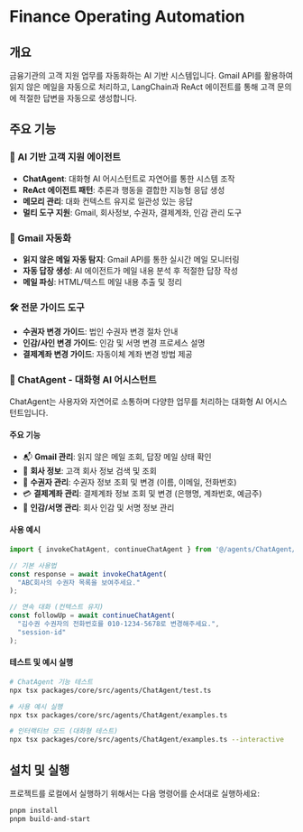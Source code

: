 # Finance Operating Automation

## 개요

금융기관의 고객 지원 업무를 자동화하는 AI 기반 시스템입니다. Gmail API를 활용하여 읽지 않은 메일을 자동으로 처리하고, LangChain과 ReAct 에이전트를 통해 고객 문의에 적절한 답변을 자동으로 생성합니다.

## 주요 기능

### 🤖 AI 기반 고객 지원 에이전트
- **ChatAgent**: 대화형 AI 어시스턴트로 자연어를 통한 시스템 조작
- **ReAct 에이전트 패턴**: 추론과 행동을 결합한 지능형 응답 생성
- **메모리 관리**: 대화 컨텍스트 유지로 일관성 있는 응답
- **멀티 도구 지원**: Gmail, 회사정보, 수권자, 결제계좌, 인감 관리 도구

### 📧 Gmail 자동화
- **읽지 않은 메일 자동 탐지**: Gmail API를 통한 실시간 메일 모니터링
- **자동 답장 생성**: AI 에이전트가 메일 내용 분석 후 적절한 답장 작성
- **메일 파싱**: HTML/텍스트 메일 내용 추출 및 정리

### 🛠️ 전문 가이드 도구
- **수권자 변경 가이드**: 법인 수권자 변경 절차 안내
- **인감/사인 변경 가이드**: 인감 및 서명 변경 프로세스 설명
- **결제계좌 변경 가이드**: 자동이체 계좌 변경 방법 제공

### 💬 ChatAgent - 대화형 AI 어시스턴트

ChatAgent는 사용자와 자연어로 소통하며 다양한 업무를 처리하는 대화형 AI 어시스턴트입니다.

#### 주요 기능
- 📬 **Gmail 관리**: 읽지 않은 메일 조회, 답장 메일 상태 확인
- 🏢 **회사 정보**: 고객 회사 정보 검색 및 조회
- 👥 **수권자 관리**: 수권자 정보 조회 및 변경 (이름, 이메일, 전화번호)
- 💳 **결제계좌 관리**: 결제계좌 정보 조회 및 변경 (은행명, 계좌번호, 예금주)
- 🔖 **인감/서명 관리**: 회사 인감 및 서명 정보 관리

#### 사용 예시
```typescript
import { invokeChatAgent, continueChatAgent } from '@/agents/ChatAgent/ChatAgent';

// 기본 사용법
const response = await invokeChatAgent(
  "ABC회사의 수권자 목록을 보여주세요."
);

// 연속 대화 (컨텍스트 유지)
const followUp = await continueChatAgent(
  "김수권 수권자의 전화번호를 010-1234-5678로 변경해주세요.",
  "session-id"
);
```

#### 테스트 및 예시 실행
```bash
# ChatAgent 기능 테스트
npx tsx packages/core/src/agents/ChatAgent/test.ts

# 사용 예시 실행
npx tsx packages/core/src/agents/ChatAgent/examples.ts

# 인터랙티브 모드 (대화형 테스트)
npx tsx packages/core/src/agents/ChatAgent/examples.ts --interactive
```

## 설치 및 실행

프로젝트를 로컬에서 실행하기 위해서는 다음 명령어를 순서대로 실행하세요:

```bash
pnpm install
pnpm build-and-start
```